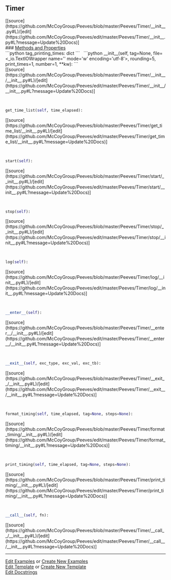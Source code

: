 ## <a id="Peeves.Timer">Timer</a> 

<div class="docs-source-link" markdown="1">
[[source](https://github.com/McCoyGroup/Peeves/blob/master/Peeves/Timer/__init__.py#L)/[edit](https://github.com/McCoyGroup/Peeves/edit/master/Peeves/Timer/__init__.py#L?message=Update%20Docs)]
</div>









<div class="collapsible-section">
 <div class="collapsible-section collapsible-section-header" markdown="1">
### <a class="collapse-link" data-toggle="collapse" href="#methods" markdown="1"> Methods and Properties</a> <a class="float-right" data-toggle="collapse" href="#methods"><i class="fa fa-chevron-down"></i></a>
 </div>
 <div class="collapsible-section collapsible-section-body collapse show" id="methods" markdown="1">
 ```python
tag_printing_times: dict
```
<a id="Peeves.Timer.__init__" class="docs-object-method">&nbsp;</a> 
```python
__init__(self, tag=None, file=<_io.TextIOWrapper name='<stderr>' mode='w' encoding='utf-8'>, rounding=5, print_times=1, number=1, **kw): 
```
<div class="docs-source-link" markdown="1">
[[source](https://github.com/McCoyGroup/Peeves/blob/master/Peeves/Timer/__init__/__init__.py#L)/[edit](https://github.com/McCoyGroup/Peeves/edit/master/Peeves/Timer/__init__/__init__.py#L?message=Update%20Docs)]
</div>


<a id="Peeves.Timer.get_time_list" class="docs-object-method">&nbsp;</a> 
```python
get_time_list(self, time_elapsed): 
```
<div class="docs-source-link" markdown="1">
[[source](https://github.com/McCoyGroup/Peeves/blob/master/Peeves/Timer/get_time_list/__init__.py#L)/[edit](https://github.com/McCoyGroup/Peeves/edit/master/Peeves/Timer/get_time_list/__init__.py#L?message=Update%20Docs)]
</div>


<a id="Peeves.Timer.start" class="docs-object-method">&nbsp;</a> 
```python
start(self): 
```
<div class="docs-source-link" markdown="1">
[[source](https://github.com/McCoyGroup/Peeves/blob/master/Peeves/Timer/start/__init__.py#L)/[edit](https://github.com/McCoyGroup/Peeves/edit/master/Peeves/Timer/start/__init__.py#L?message=Update%20Docs)]
</div>


<a id="Peeves.Timer.stop" class="docs-object-method">&nbsp;</a> 
```python
stop(self): 
```
<div class="docs-source-link" markdown="1">
[[source](https://github.com/McCoyGroup/Peeves/blob/master/Peeves/Timer/stop/__init__.py#L)/[edit](https://github.com/McCoyGroup/Peeves/edit/master/Peeves/Timer/stop/__init__.py#L?message=Update%20Docs)]
</div>


<a id="Peeves.Timer.log" class="docs-object-method">&nbsp;</a> 
```python
log(self): 
```
<div class="docs-source-link" markdown="1">
[[source](https://github.com/McCoyGroup/Peeves/blob/master/Peeves/Timer/log/__init__.py#L)/[edit](https://github.com/McCoyGroup/Peeves/edit/master/Peeves/Timer/log/__init__.py#L?message=Update%20Docs)]
</div>


<a id="Peeves.Timer.__enter__" class="docs-object-method">&nbsp;</a> 
```python
__enter__(self): 
```
<div class="docs-source-link" markdown="1">
[[source](https://github.com/McCoyGroup/Peeves/blob/master/Peeves/Timer/__enter__/__init__.py#L)/[edit](https://github.com/McCoyGroup/Peeves/edit/master/Peeves/Timer/__enter__/__init__.py#L?message=Update%20Docs)]
</div>


<a id="Peeves.Timer.__exit__" class="docs-object-method">&nbsp;</a> 
```python
__exit__(self, exc_type, exc_val, exc_tb): 
```
<div class="docs-source-link" markdown="1">
[[source](https://github.com/McCoyGroup/Peeves/blob/master/Peeves/Timer/__exit__/__init__.py#L)/[edit](https://github.com/McCoyGroup/Peeves/edit/master/Peeves/Timer/__exit__/__init__.py#L?message=Update%20Docs)]
</div>


<a id="Peeves.Timer.format_timing" class="docs-object-method">&nbsp;</a> 
```python
format_timing(self, time_elapsed, tag=None, steps=None): 
```
<div class="docs-source-link" markdown="1">
[[source](https://github.com/McCoyGroup/Peeves/blob/master/Peeves/Timer/format_timing/__init__.py#L)/[edit](https://github.com/McCoyGroup/Peeves/edit/master/Peeves/Timer/format_timing/__init__.py#L?message=Update%20Docs)]
</div>


<a id="Peeves.Timer.print_timing" class="docs-object-method">&nbsp;</a> 
```python
print_timing(self, time_elapsed, tag=None, steps=None): 
```
<div class="docs-source-link" markdown="1">
[[source](https://github.com/McCoyGroup/Peeves/blob/master/Peeves/Timer/print_timing/__init__.py#L)/[edit](https://github.com/McCoyGroup/Peeves/edit/master/Peeves/Timer/print_timing/__init__.py#L?message=Update%20Docs)]
</div>


<a id="Peeves.Timer.__call__" class="docs-object-method">&nbsp;</a> 
```python
__call__(self, fn): 
```
<div class="docs-source-link" markdown="1">
[[source](https://github.com/McCoyGroup/Peeves/blob/master/Peeves/Timer/__call__/__init__.py#L)/[edit](https://github.com/McCoyGroup/Peeves/edit/master/Peeves/Timer/__call__/__init__.py#L?message=Update%20Docs)]
</div>
 </div>
</div>











---

[Edit Examples](https://github.com/McCoyGroup/Peeves/edit/gh-pages/ci/examples/Peeves/Timer.md) or 
[Create New Examples](https://github.com/McCoyGroup/Peeves/new/gh-pages/?filename=ci/examples/Peeves/Timer.md) <br/>
[Edit Template](https://github.com/McCoyGroup/Peeves/edit/gh-pages/ci/docs/Peeves/Timer.md) or 
[Create New Template](https://github.com/McCoyGroup/Peeves/new/gh-pages/?filename=ci/docs/templates/Peeves/Timer.md) <br/>
[Edit Docstrings](https://github.com/McCoyGroup/Peeves/edit/master/Peeves/Timer/__init__.py#L?message=Update%20Docs)